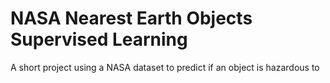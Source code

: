 # NASA Nearest Earth Objects Supervised Learning
 A short project using a NASA dataset to predict if an object is hazardous to
